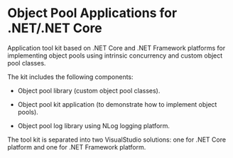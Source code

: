 Object Pool Applications for .NET/.NET Core
===========================================

Application tool kit based on .NET Core and .NET Framework platforms for implementing object pools using intrinsic concurrency and custom object pool classes.

The kit includes the following components:

* Object pool library (custom object pool classes).

* Object pool kit application (to demonstrate how to implement object pools).

* Object pool log library using NLog logging platform.

The tool kit is separated into two VisualStudio solutions: one for .NET Core platform and one for .NET Framework platform.
